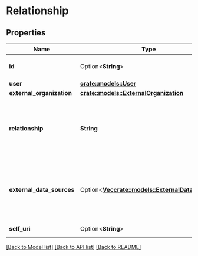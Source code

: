 # Relationship

## Properties

Name | Type | Description | Notes
------------ | ------------- | ------------- | -------------
**id** | Option<**String**> | The globally unique identifier for the object. | [optional][readonly]
**user** | [**crate::models::User**](User.md) |  | 
**external_organization** | [**crate::models::ExternalOrganization**](ExternalOrganization.md) |  | 
**relationship** | **String** | The relationship or role of the user to this external organization.Examples: Account Manager, Sales Engineer, Implementation Consultant | 
**external_data_sources** | Option<[**Vec<crate::models::ExternalDataSource>**](ExternalDataSource.md)> | Links to the sources of data (e.g. one source might be a CRM) that contributed data to this record.  Read-only, and only populated when requested via expand param. | [optional][readonly]
**self_uri** | Option<**String**> | The URI for this object | [optional][readonly]

[[Back to Model list]](../README.md#documentation-for-models) [[Back to API list]](../README.md#documentation-for-api-endpoints) [[Back to README]](../README.md)


